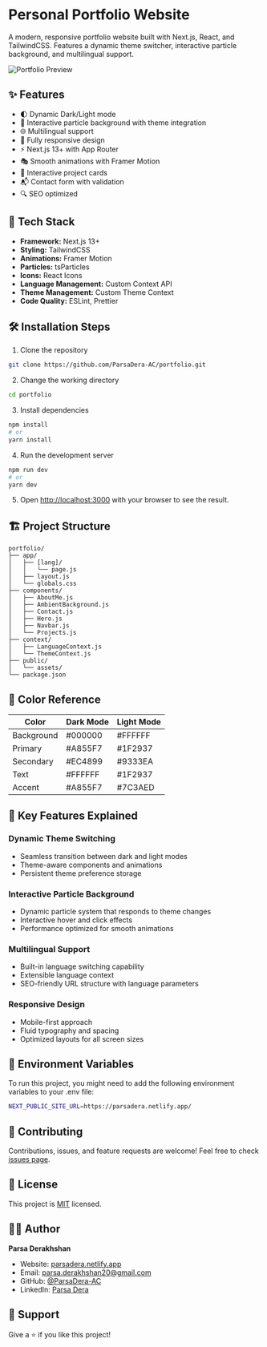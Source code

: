 # Personal Portfolio Website

A modern, responsive portfolio website built with Next.js, React, and TailwindCSS. Features a dynamic theme switcher, interactive particle background, and multilingual support.

![Portfolio Preview](public/preview.png)

## ✨ Features

- 🌓 Dynamic Dark/Light mode
- 🎨 Interactive particle background with theme integration
- 🌐 Multilingual support
- 📱 Fully responsive design
- ⚡ Next.js 13+ with App Router
- 🎭 Smooth animations with Framer Motion
- 🎯 Interactive project cards
- 📬 Contact form with validation
- 🔍 SEO optimized

## 🚀 Tech Stack

- **Framework:** Next.js 13+
- **Styling:** TailwindCSS
- **Animations:** Framer Motion
- **Particles:** tsParticles
- **Icons:** React Icons
- **Language Management:** Custom Context API
- **Theme Management:** Custom Theme Context
- **Code Quality:** ESLint, Prettier

## 🛠️ Installation Steps

1. Clone the repository
```bash
git clone https://github.com/ParsaDera-AC/portfolio.git
```

2. Change the working directory
```bash
cd portfolio
```

3. Install dependencies
```bash
npm install
# or
yarn install
```

4. Run the development server
```bash
npm run dev
# or
yarn dev
```

5. Open [http://localhost:3000](http://localhost:3000) with your browser to see the result.

## 🏗️ Project Structure

```
portfolio/
├── app/
│   ├── [lang]/
│   │   └── page.js
│   ├── layout.js
│   └── globals.css
├── components/
│   ├── AboutMe.js
│   ├── AmbientBackground.js
│   ├── Contact.js
│   ├── Hero.js
│   ├── Navbar.js
│   └── Projects.js
├── context/
│   ├── LanguageContext.js
│   └── ThemeContext.js
├── public/
│   └── assets/
└── package.json
```

## 🎨 Color Reference

| Color          | Dark Mode     | Light Mode    |
| -------------- | ------------ | ------------- |
| Background     | #000000      | #FFFFFF      |
| Primary        | #A855F7      | #1F2937      |
| Secondary      | #EC4899      | #9333EA      |
| Text           | #FFFFFF      | #1F2937      |
| Accent         | #A855F7      | #7C3AED      |

## 🌟 Key Features Explained

### Dynamic Theme Switching
- Seamless transition between dark and light modes
- Theme-aware components and animations
- Persistent theme preference storage

### Interactive Particle Background
- Dynamic particle system that responds to theme changes
- Interactive hover and click effects
- Performance optimized for smooth animations

### Multilingual Support
- Built-in language switching capability
- Extensible language context
- SEO-friendly URL structure with language parameters

### Responsive Design
- Mobile-first approach
- Fluid typography and spacing
- Optimized layouts for all screen sizes

## 🔧 Environment Variables

To run this project, you might need to add the following environment variables to your .env file:

```bash
NEXT_PUBLIC_SITE_URL=https://parsadera.netlify.app/
```

## 🤝 Contributing

Contributions, issues, and feature requests are welcome! Feel free to check [issues page](https://github.com/ParsaDera-AC/portfolio/issues).

## 📝 License

This project is [MIT](./LICENSE) licensed.

## 👨‍💻 Author

**Parsa Derakhshan**
- Website: [parsadera.netlify.app](https://parsadera.netlify.app/)
- Email: [parsa.derakhshan20@gmail.com](mailto:parsa.derakhshan20@gmail.com)
- GitHub: [@ParsaDera-AC](https://github.com/ParsaDera-AC)
- LinkedIn: [Parsa Dera](https://www.linkedin.com/in/parsa-dera-1360a11b3)

## 💖 Support

Give a ⭐️ if you like this project!
